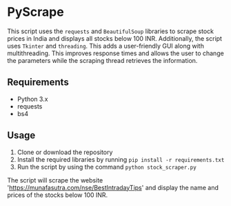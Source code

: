 # PyScrape

This script uses the `requests` and `BeautifulSoup` libraries to scrape stock prices in India and displays all stocks below 100 INR. Additionally, the script uses `Tkinter` and `threading`. This adds a user-friendly GUI along with multithreading. This improves response times and allows the user to change the parameters while the scraping thread retrieves the information.

## Requirements

- Python 3.x
- requests
- bs4

## Usage

1. Clone or download the repository
2. Install the required libraries by running `pip install -r requirements.txt`
3. Run the script by using the command `python stock_scraper.py`

The script will scrape the website 'https://munafasutra.com/nse/BestIntradayTips' and display the name and prices of the stocks below 100 INR.
